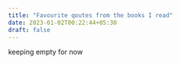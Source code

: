 ```yaml
---
title: "Favourite qoutes from the books I read"
date: 2023-01-02T00:22:44+05:30
draft: false
---
```


keeping empty for now